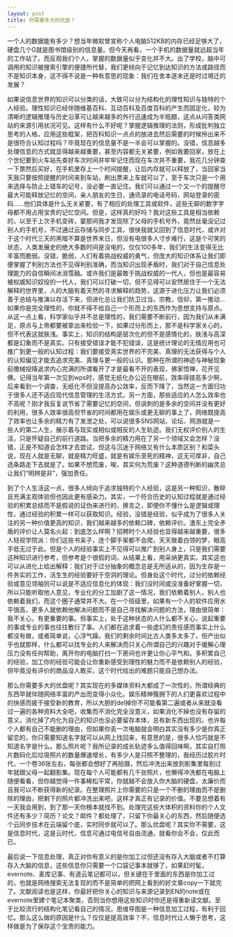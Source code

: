 ```yaml
---
layout: post
title: 你需要多大的优盘？
---
```


一个人的数据能有多少？想当年微软曾宣称个人电脑512KB的内存已经足够大了，硬盘几个G就是图书馆级别的信息量。但今天再看，一个手机的数据量就远超当年的工作站了。而反观我们个人，掌握的数据量似乎变化并不大。出了学校，脑中可调用的知识被搜索引擎的便捷所代替，我们更倾向于记忆到达知识的方法或路径而不是知识本身，这不得不说是一种有意思的现象：我们在舍本逐末还是时过境迁的发展？

如果说信息世界的知识可以分类的话，大致可以分为结构化的理性知识与独特的个人经验。理性知识已经伴随维基百科、互动百科及百度百科的产生而固定化，较为清晰的逻辑推理与历史沿革可让越来越多的外行迅速成为半瓶醋，这点从问答类网站的来源引用状况可见。这样有什么不好呢？掌握逻辑推理的法则，形成批判独立思考的人格，应用这些框架，把百科知识一点点的放进去然后需要的时候拎出来不是很符合认知过程吗？毕竟现在的信息量不是一半会可以掌握的。没错，信息越多处理信息的方式就显得越来越重要，甚至内容都无关紧要，例如我要回家，放在上个世纪要到火车站先查好车次时间并牢牢记住而现在车次并不重要，我花几分钟查一下票然后买好，在手机里存上一个时间提醒，让后内存就可以释放了，当回家当天我只要按照提醒的时间来到车站，刷出票来上车就可以了，至于车次只是一个用来选择与防止上错车的记号，没必要一直记住。我们可以通过一个又一个的提醒尽最大可能释放记忆的空间，亲人朋友的生日，通讯录的电话号码，网站登录的密码……他们具体是什么无关紧要，有了相应的处理工具或软件，这些无聊的数字字母都不用占用宝贵的记忆空间。但是，这样真的好吗？我对这些工具是相当依赖的，以至于上次手机变砖，霎那间我才发现除了父母的手机号外，竟然丝毫没记过别人的手机号，不过通过云存储与同步工具，很快我就又回到了信息时代，或许对于这个时代三天的黑暗不算是世界末日，但没有电很多人寸步难行，这是个可笑的状态，人类发展史的绝大多数时间是没电的，仅仅100多年，我们的生活变得无比丰富而脆弱。没错，脆弱，人们有着挑战权威的勇气，但庞大的知识体系让我们即便掌握了判别方法也不见得判别准确，而当知识出现矛盾时，我们对于自己信息处理能力的自信瞬间冰消雪融。或许我们是最敢于挑战权威的一代人，但也是最容易被权威知识奴役的一代人，我们可以打破一切，但不见得可以安然居住于一个无法解释的世界里，人的大脑有着天然的寻求解释的趋势，这源于进化压力让我们必须善于总结与推演以存活下来，但进化总让我们防卫过当，宗教，信仰，第一推动…如果你是完全理性的，你就不得不给自己一个形而上的东西作为思想支持与原点。从这一点上看，科学家似乎并不总是理性的，我们需要不断前行，因为我们从未满足，原点与上帝都要被拿出来检验一下，如果过分形而上，那不是科学家关心的，但不代表这就肤浅。事实上，知识的结构是层次化的但不是感情化的，肤浅与高深都是幻象而不是真实。只有接受错误才能不犯错误，这是统计理论的无情应用也可推广到更一般的认知过程：我们要接受真实世界的不完美、真理的无法获得与个人的认知偏见才能去追求完美、真理与更一般的认识。那种在所谓的神迹与神秘现象前缴械投降追求内心完满的所谓看开了才是最看不开的表现，佛家悟禅，花开见佛。记得当年第一次见到wps时，感觉无纸化办公近在眼前，效率得提高多少啊，后来看到一个调查，无纸化不但没提高办公效率，反而下降了，当然这一方面归功于很多人还不适应现代信息管理的生活方式，另一方面，那些适应的人怎么效率也不高呢？刚才我反复说节省了需要记忆的空间，但讽刺的是多余的空间并没有更好的利用，很多人效率很高但节省的时间都用在娱乐或更无聊的事上了，网络既提高了效率也让多余的精力有了发泄之处，可以说很多SNS网站、论坛、网游就是一些人的第二人生，展示着与现实或相似或相反的人生轨迹。我们无权评价别人的生活，只是怀疑自己的前行道路。当把多余的精力用在了另一个领域又会怎样？没错，正是不知道会怎样才去尝试，但这与沉迷于网络又有什么本质区别？和菜头说，现在人就是无聊，就是精力旺盛，就是有娱乐至死的精神，这无可厚非，自己选条路走下去就是了。如果不想荒废，唉，其实何为荒废？这种道德判断的幽灵总让我们“明辨是非”，强加责任。

到了个人生活这一点，很多人倾向于追求独特的个人经验，这是另一种知识，散碎且充满主观体验但也因此更有感染力。其实，一个符合历史的认知过程就是通过经验的积累总结而不是假说的证伪来进行的，换言之，即便你不懂什么是逻辑或理性，通过经验的积累一样可以获取知识。经验，没错是经验，似乎成为了很多人关注的另一种价值更高的知识，我们越来越多的依赖口碑，依赖评价。渣东上完全矛盾的评价让人莫名火起：到底怎么样啊？招聘时个人经验也显得越来越重要，很多人轻视学院派：你们这些书呆子，连个脚手架都不会爬，天天做着白领的梦，眼高手低无过于此。但是个人的经验事实上不见得可以推广到别人身上，只是我们需要这种知识进行参考，但参考是个很假的词，从结果上看，用采纳更真实。其实这也可以从进化上给出解释：我们对于过分抽象的概念总是无所适从的，因为生存是一件务实的工作，活生生的经验要好于空洞的理论。但身处这个时代，过分的依赖经验或意见领袖则可以说是不适应信息化的体现：我们没时间或没准备好掌握一切，所以只能听取他人意见，专业化的分工加剧了这一情况，我们依赖着别人，别人也依赖着我们，而这个圈子通常并不大。在一个班级里，如果有一个人的软件应用水平很高，更多人就依赖他解决问题而不是自己寻找解决问题的方法，理由很简单：我不关心，有更重要的事。但事实上，处于这种状态的人什么都不关心，说起重要的事或专业的事也往往敷衍了事。人们都在追求着一些虚幻的责任感而事实上什么都没有做，或者简单说，心浮气躁。我们的剩余时间比古人类多太多了，但产出似乎也就那样，什么都可以找专业的人来解决而只关心所谓自己的兴趣对于缓解心理压力没有任何帮助，离开你的电脑打扫一下房间也许更让你心平气和。多积累自己的经验，加工你的经验可能会让你重新感受到理性的魅力而不是依赖别人的经验，但毕竟没有评价的商品没人敢买，这个时代给出的难题只能自己想办法。

那么你需要多大的优盘呢？其实现在的多媒体资料大都成了一次性的，所谓经典的东西早就伴随网络丰富的产出而变得小众化。娱乐精神簇拥下的人们更喜欢过程中的快感而疲于接受新的教育，所以大胆的del掉你不可能看第二遍或者从来就没看过一遍的各种资料大全吧，收集而不消化完全没意义，如果消化不掉也没有存留的意义，消化掉了内化为自己的知识也没必要留存本体，总有新东西出现的。也许每个人都有自己不能删的理由，但如果你丢一次电脑就会明白其实没有多少是你真正留恋的，你只需要知道名字就可以从网上找回来，有意思的是，很多人恰巧就是不知道名字是什么。那么照片呢？我所记录的成长轨迹多么值得回味啊，其实自打照片数码化后垃圾照片的数量爆速增长，有多少人是只照不整理的，我经历过胶片时代，一个卷36张左右，每张都会想好了再拍摄，然后冲洗出来放到影集里每到过年就跟父母一起翻影集。现在每个人可能都有几千张照片，也懒得冲洗都在电脑上随便看看，但你越觉得一件事稀松平常，你就越不会放入你大脑的硬盘，太廉价而且我可以不断获得新的纪录。在整理照片上你需要的只是一个不删的理由而不是删除的理由，把剩下的照片都冲洗出来吧，这样才真正有记录的价值。不要总想着有一天我会用到，到了那一天你根本就找不到。处理完这些大体积的资料你的个人文件还有多少？简历？论文？邮件？都处理了，只留下你最关心的东西，然后随便选个云同步技术在云端留个底，实时同步就可以了。那么优盘呢？其实你不需要，这是信息时代，这是云时代，信息可通过电信号自由流通，就看你会不会，仅此而已。

最后说一下信息处理，真正对你有意义的是你加工过但还没有存入大脑或者不打算存入大脑的信息，这些信息你只需要一个口袋记事本就够了，如果赶时髦，evernote、麦库记事、有道云笔记都可以，但关键在于里面的东西是你加工过的，也就是网络搜索无法复现的而不是简单的把网上看到的好文章copy一下就完了。文献阅读也是这样，你最好把你关心的知识与来源记录到EN的note或在evernote里建个笔记本聚类，否则当你想用这些知识时你还是得重新读文献。至于比较流行的结构化笔记看自己的情况，思维导图是一种信息加工过程，有利于回忆。那么这么做的原因是什么？仅仅是提高效率？不，信息时代让人懒于思考，这样做是为了保存这个宝贵的能力。
